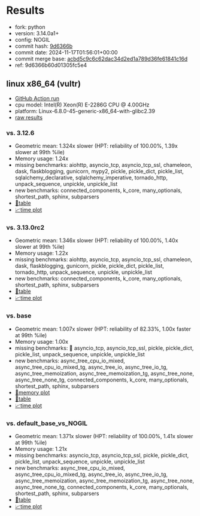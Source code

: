 # Results

- fork: python
- version: 3.14.0a1+
- config: NOGIL
- commit hash: [9d6366b](https://github.com/python/cpython/commit/9d6366b)
- commit date: 2024-11-17T01:56:01+00:00
- commit merge base: [acbd5c9c6c62dac34d2ed1a789d36fe61841c16d](https://github.com/python/cpython/commit/acbd5c9c6c62dac34d2ed1a789d36fe61841c16d)
- ref: 9d6366b60d01305fc5e4

## linux x86_64 (vultr)

- [GitHub Action run](https://github.com/facebookexperimental/free-threading-benchmarking/actions/runs/11976895253)
- cpu model: Intel(R) Xeon(R) E-2286G CPU @ 4.00GHz
- platform: Linux-6.8.0-45-generic-x86_64-with-glibc2.39
- [raw results](bm-20241117-vultr-x86_64-python-9d6366b60d01305fc5e4-3.14.0a1%2B-9d6366b.json)

### vs. 3.12.6

- Geometric mean: 1.324x slower (HPT: reliability of 100.00%, 1.39x slower at 99th %ile)
- Memory usage: 1.24x
- missing benchmarks: aiohttp, asyncio_tcp, asyncio_tcp_ssl, chameleon, dask, flaskblogging, gunicorn, mypy2, pickle, pickle_dict, pickle_list, sqlalchemy_declarative, sqlalchemy_imperative, tornado_http, unpack_sequence, unpickle, unpickle_list
- new benchmarks: connected_components, k_core, many_optionals, shortest_path, sphinx, subparsers
- [📄table](bm-20241117-vultr-x86_64-python-9d6366b60d01305fc5e4-3.14.0a1%2B-9d6366b-vs-3.12.6.md)
- [📈time plot](bm-20241117-vultr-x86_64-python-9d6366b60d01305fc5e4-3.14.0a1%2B-9d6366b-vs-3.12.6.svg)

### vs. 3.13.0rc2

- Geometric mean: 1.346x slower (HPT: reliability of 100.00%, 1.40x slower at 99th %ile)
- Memory usage: 1.22x
- missing benchmarks: aiohttp, asyncio_tcp, asyncio_tcp_ssl, chameleon, dask, flaskblogging, gunicorn, pickle, pickle_dict, pickle_list, tornado_http, unpack_sequence, unpickle, unpickle_list
- new benchmarks: connected_components, k_core, many_optionals, shortest_path, sphinx, subparsers
- [📄table](bm-20241117-vultr-x86_64-python-9d6366b60d01305fc5e4-3.14.0a1%2B-9d6366b-vs-3.13.0rc2.md)
- [📈time plot](bm-20241117-vultr-x86_64-python-9d6366b60d01305fc5e4-3.14.0a1%2B-9d6366b-vs-3.13.0rc2.svg)

### vs. base

- Geometric mean: 1.007x slower (HPT: reliability of 82.33%, 1.00x faster at 99th %ile)
- Memory usage: 1.00x
- missing benchmarks: 🔴 asyncio_tcp, asyncio_tcp_ssl, pickle, pickle_dict, pickle_list, unpack_sequence, unpickle, unpickle_list
- new benchmarks: async_tree_cpu_io_mixed, async_tree_cpu_io_mixed_tg, async_tree_io, async_tree_io_tg, async_tree_memoization, async_tree_memoization_tg, async_tree_none, async_tree_none_tg, connected_components, k_core, many_optionals, shortest_path, sphinx, subparsers
- [🧠memory plot](bm-20241117-vultr-x86_64-python-9d6366b60d01305fc5e4-3.14.0a1%2B-9d6366b-vs-base-mem.svg)
- [📄table](bm-20241117-vultr-x86_64-python-9d6366b60d01305fc5e4-3.14.0a1%2B-9d6366b-vs-base.md)
- [📈time plot](bm-20241117-vultr-x86_64-python-9d6366b60d01305fc5e4-3.14.0a1%2B-9d6366b-vs-base.svg)

### vs. default_base_vs_NOGIL

- Geometric mean: 1.371x slower (HPT: reliability of 100.00%, 1.41x slower at 99th %ile)
- Memory usage: 1.21x
- missing benchmarks: asyncio_tcp, asyncio_tcp_ssl, pickle, pickle_dict, pickle_list, unpack_sequence, unpickle, unpickle_list
- new benchmarks: async_tree_cpu_io_mixed, async_tree_cpu_io_mixed_tg, async_tree_io, async_tree_io_tg, async_tree_memoization, async_tree_memoization_tg, async_tree_none, async_tree_none_tg, connected_components, k_core, many_optionals, shortest_path, sphinx, subparsers
- [📄table](bm-20241117-vultr-x86_64-python-9d6366b60d01305fc5e4-3.14.0a1%2B-9d6366b-vs-default_base_vs_NOGIL.md)
- [📈time plot](bm-20241117-vultr-x86_64-python-9d6366b60d01305fc5e4-3.14.0a1%2B-9d6366b-vs-default_base_vs_NOGIL.svg)

